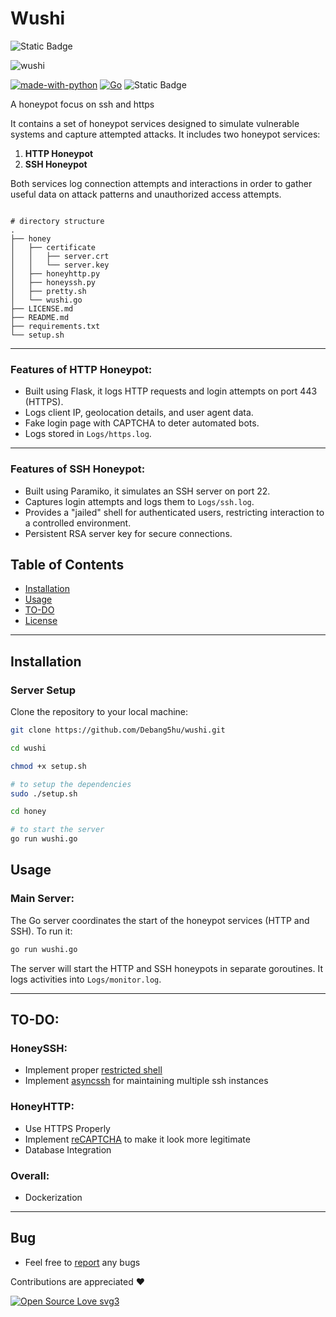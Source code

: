 # Wushi  

![Static Badge](https://img.shields.io/badge/武士-Wǔshì-black)  

![wushi](https://github.com/user-attachments/assets/f1a5007b-f0e6-4ffd-9bfc-8f441340ce6f)  


[![made-with-python](https://img.shields.io/badge/Made%20with-Python-1f425f.svg)](https://www.python.org/)  [![Go](https://img.shields.io/badge/--00ADD8?logo=go&logoColor=ffffff)](https://golang.org/)  ![Static Badge](https://img.shields.io/badge/LICENSE-MIT-blue)

A honeypot focus on ssh and https  
 
It contains a set of honeypot services designed to simulate vulnerable systems and capture attempted attacks. It includes two honeypot services:

1. **HTTP Honeypot**  
2. **SSH Honeypot**

Both services log connection attempts and interactions in order to gather useful data on attack patterns and unauthorized access attempts.  

```

# directory structure
.
├── honey
│   ├── certificate
│   │   ├── server.crt
│   │   └── server.key
│   ├── honeyhttp.py
│   ├── honeyssh.py
│   ├── pretty.sh
│   └── wushi.go
├── LICENSE.md
├── README.md
├── requirements.txt
└── setup.sh
```  

---  

### Features of HTTP Honeypot:

- Built using Flask, it logs HTTP requests and login attempts on port 443 (HTTPS).
- Logs client IP, geolocation details, and user agent data.
- Fake login page with CAPTCHA to deter automated bots.
- Logs stored in `Logs/https.log`.

---

### Features of SSH Honeypot:

- Built using Paramiko, it simulates an SSH server on port 22.
- Captures login attempts and logs them to `Logs/ssh.log`.
- Provides a "jailed" shell for authenticated users, restricting interaction to a controlled environment.
- Persistent RSA server key for secure connections.



## Table of Contents

- [Installation](#installation)
- [Usage](#usage)  
- [TO-DO](#to-do)
- [License](https://github.com/Debang5hu/wushi/blob/main/LICENSE.md)

---

## Installation

### Server Setup

Clone the repository to your local machine:

```bash
git clone https://github.com/Debang5hu/wushi.git

cd wushi  

chmod +x setup.sh  

# to setup the dependencies
sudo ./setup.sh  

cd honey

# to start the server
go run wushi.go
```  

## Usage

### Main Server:
The Go server coordinates the start of the honeypot services (HTTP and SSH). To run it:

```bash
go run wushi.go
```  

The server will start the HTTP and SSH honeypots in separate goroutines. It logs activities into `Logs/monitor.log`.  


---  

## TO-DO:  

### HoneySSH:

- Implement proper [restricted shell](https://en.wikipedia.org/wiki/Restricted_shell)  
- Implement [asyncssh](https://pypi.org/project/asyncssh/) for maintaining multiple ssh instances

### HoneyHTTP:  

- Use HTTPS Properly
- Implement [reCAPTCHA](https://www.google.com/recaptcha/about/) to make it look more legitimate
- Database Integration

### Overall:  

- Dockerization  

---  

## Bug  

- Feel free to [report](https://discord.com/users/718847515176206406) any bugs  

Contributions are appreciated ❤️

[![Open Source Love svg3](https://badges.frapsoft.com/os/v3/open-source.svg?v=103)](https://github.com/ellerbrock/open-source-badges/)
